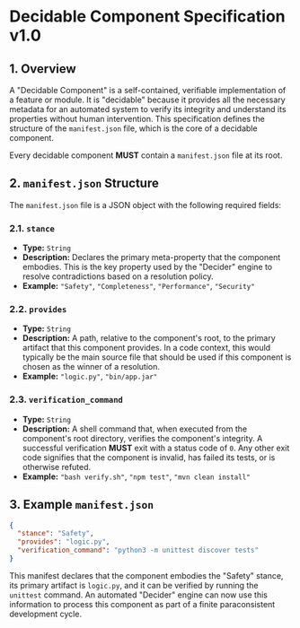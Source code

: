 # Decidable Component Specification v1.0

## 1. Overview

A "Decidable Component" is a self-contained, verifiable implementation of a feature or module. It is "decidable" because it provides all the necessary metadata for an automated system to verify its integrity and understand its properties without human intervention. This specification defines the structure of the `manifest.json` file, which is the core of a decidable component.

Every decidable component **MUST** contain a `manifest.json` file at its root.

## 2. `manifest.json` Structure

The `manifest.json` file is a JSON object with the following required fields:

### 2.1. `stance`

-   **Type:** `String`
-   **Description:** Declares the primary meta-property that the component embodies. This is the key property used by the "Decider" engine to resolve contradictions based on a resolution policy.
-   **Example:** `"Safety"`, `"Completeness"`, `"Performance"`, `"Security"`

### 2.2. `provides`

-   **Type:** `String`
-   **Description:** A path, relative to the component's root, to the primary artifact that this component provides. In a code context, this would typically be the main source file that should be used if this component is chosen as the winner of a resolution.
-   **Example:** `"logic.py"`, `"bin/app.jar"`

### 2.3. `verification_command`

-   **Type:** `String`
-   **Description:** A shell command that, when executed from the component's root directory, verifies the component's integrity. A successful verification **MUST** exit with a status code of `0`. Any other exit code signifies that the component is invalid, has failed its tests, or is otherwise refuted.
-   **Example:** `"bash verify.sh"`, `"npm test"`, `"mvn clean install"`

## 3. Example `manifest.json`

```json
{
  "stance": "Safety",
  "provides": "logic.py",
  "verification_command": "python3 -m unittest discover tests"
}
```

This manifest declares that the component embodies the "Safety" stance, its primary artifact is `logic.py`, and it can be verified by running the `unittest` command. An automated "Decider" engine can now use this information to process this component as part of a finite paraconsistent development cycle.